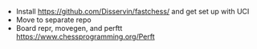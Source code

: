- Install https://github.com/Disservin/fastchess/ and get set up with UCI
- Move to separate repo
- Board repr, movegen, and perftt https://www.chessprogramming.org/Perft
